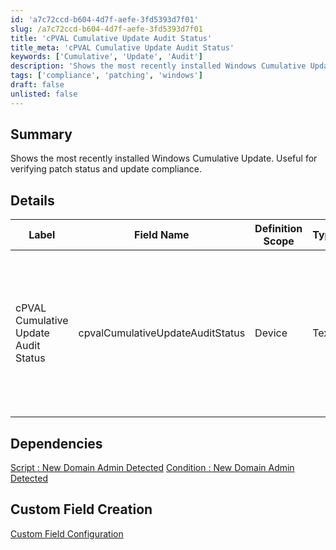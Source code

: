 ```yaml
---
id: 'a7c72ccd-b604-4d7f-aefe-3fd5393d7f01'
slug: /a7c72ccd-b604-4d7f-aefe-3fd5393d7f01
title: 'cPVAL Cumulative Update Audit Status'
title_meta: 'cPVAL Cumulative Update Audit Status'
keywords: ['Cumulative', 'Update', 'Audit']
description: 'Shows the most recently installed Windows Cumulative Update. Useful for verifying patch status and update compliance.'
tags: ['compliance', 'patching', 'windows']
draft: false
unlisted: false
---
```


## Summary

Shows the most recently installed Windows Cumulative Update. Useful for verifying patch status and update compliance.

## Details

| Label | Field Name | Definition Scope | Type | Required | Default Value | Technician Permission | Automation Permission | API Permission | Description | Tool Tip | Footer Text |
| ----- | ---- | ---------------- | ---- | -------- | ------------- | --------------------- | --------------------- | -------------- | ----------- | -------- | ----------- |
|cPVAL Cumulative Update Audit Status| cpvalCumulativeUpdateAuditStatus| Device | Text | No | |Read Only | Read_Write | Read_Write |Shows the most recently installed Windows Cumulative Update. Useful for verifying patch status and update compliance. | Current Cumulative Update| |

## Dependencies

[Script : New Domain Admin Detected](/docs/54cb9acb-d11d-4a88-a0ca-92032b46fe23)
[Condition : New Domain Admin Detected](/docs/b300f17d-63ee-4c31-b29b-a9fb92a69a89)

## Custom Field Creation

[Custom Field Configuration](https://github.com/ProVal-Tech/ninjarmm/blob/main/custom-fields/cpval-excluded-domain-admins.toml)
